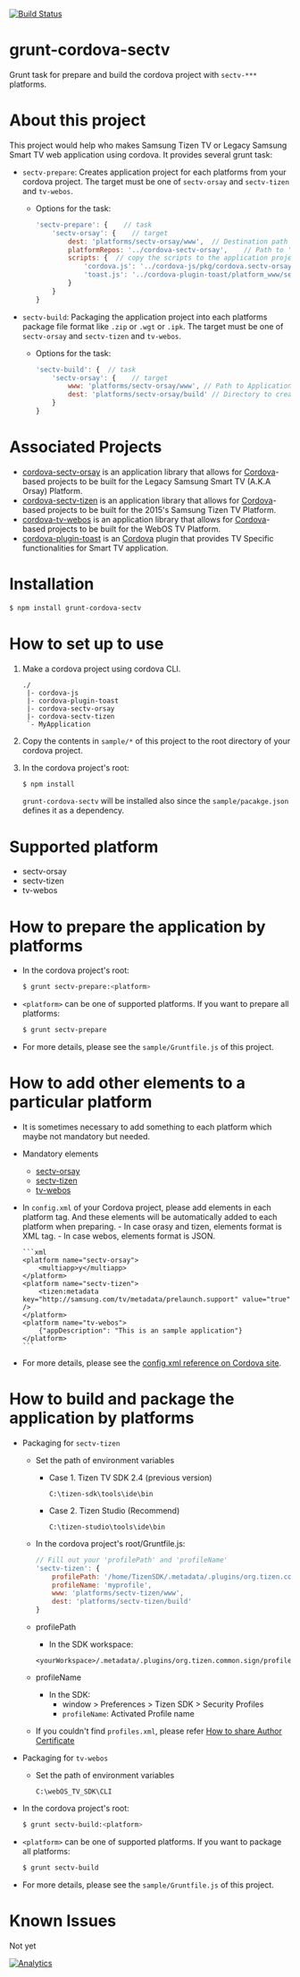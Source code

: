 [![Build Status](https://travis-ci.org/Samsung/grunt-cordova-sectv.svg?branch=master)](https://travis-ci.org/Samsung/grunt-cordova-sectv)

# grunt-cordova-sectv

Grunt task for prepare and build the cordova project with `sectv-***` platforms.

# About this project

This project would help who makes Samsung Tizen TV or Legacy Samsung Smart TV web application using cordova.
It provides several grunt task:

-   `sectv-prepare`: Creates application project for each platforms from your cordova project. The target must be one of `sectv-orsay` and `sectv-tizen` and `tv-webos`.

    -   Options for the task:

        ```js
        'sectv-prepare': {    // task
            'sectv-orsay': {    // target
                dest: 'platforms/sectv-orsay/www',  // Destination path to create the application project.
                platformRepos: '../cordova-sectv-orsay',    // Path to 'sectv-***` cordova platform's repository.
                scripts: {  // copy the scripts to the application project. <destination>: <source>.
                    'cordova.js': '../cordova-js/pkg/cordova.sectv-orsay.js',
                    'toast.js': '../cordova-plugin-toast/platform_www/sectv-orsay/toast.js'
                }
            }
        }
        ```

-   `sectv-build`: Packaging the application project into each platforms package file format like `.zip` or `.wgt` or `.ipk`. The target must be one of `sectv-orsay` and `sectv-tizen` and `tv-webos`.

    -   Options for the task:

        ```js
        'sectv-build': {  // task
            'sectv-orsay': {    // target
                www: 'platforms/sectv-orsay/www', // Path to Application project
                dest: 'platforms/sectv-orsay/build' // Directory to create the package
            }
        }
        ```

# Associated Projects

-   [cordova-sectv-orsay](http://github.com/Samsung/cordova-sectv-orsay) is an application library that allows for [Cordova](http://cordova.apache.org)-based projects to be built for the Legacy Samsung Smart TV (A.K.A Orsay) Platform.
-   [cordova-sectv-tizen](http://github.com/Samsung/cordova-sectv-tizen) is an application library that allows for [Cordova](http://cordova.apache.org)-based projects to be built for the 2015's Samsung Tizen TV Platform.
-   [cordova-tv-webos](https://github.com/Samsung/cordova-tv-webos) is an application library that allows for [Cordova](http://cordova.apache.org)-based projects to be built for the WebOS TV Platform.
-   [cordova-plugin-toast](http://github.com/Samsung/cordova-plugin-toast) is an [Cordova](http://cordova.apache.org) plugin that provides TV Specific functionalities for Smart TV application.

# Installation

```sh
$ npm install grunt-cordova-sectv
```

# How to set up to use

1. Make a cordova project using cordova CLI.

    ```
    ./
     |- cordova-js
     |- cordova-plugin-toast
     |- cordova-sectv-orsay
     |- cordova-sectv-tizen
     `- MyApplication
    ```

2. Copy the contents in `sample/*` of this project to the root directory of your cordova project.
3. In the cordova project's root:

    ```js
    $ npm install
    ```

    `grunt-cordova-sectv` will be installed also since the `sample/pacakge.json` defines it as a dependency.

# Supported platform

-   sectv-orsay
-   sectv-tizen
-   tv-webos

# How to prepare the application by platforms

-   In the cordova project's root:

    ```sh
    $ grunt sectv-prepare:<platform>
    ```

-   `<platform>` can be one of supported platforms. If you want to prepare all platforms:

    ```sh
    $ grunt sectv-prepare
    ```

-   For more details, please see the `sample/Gruntfile.js` of this project.

# How to add other elements to a particular platform

-   It is sometimes necessary to add something to each platform which maybe not mandatory but needed.
-   Mandatory elements
    -   [sectv-orsay](https://github.com/Samsung/cordova-sectv-orsay/blob/master/www/config.xml.tmpl)
    -   [sectv-tizen](https://github.com/Samsung/cordova-sectv-tizen/blob/master/www/config.xml.tmpl)
    -   [tv-webos](https://github.com/Samsung/cordova-tv-webos/blob/master/www/appinfo.json.tmpl)
-   In `config.xml` of your Cordova project, please add elements in each platform tag.
    And these elements will be automatically added to each platform when preparing. - In case orasy and tizen, elements format is XML tag. - In case webos, elements format is JSON.

        ```xml
        <platform name="sectv-orsay">
            <multiapp>y</multiapp>
        </platform>
        <platform name="sectv-tizen">
            <tizen:metadata key="http://samsung.com/tv/metadata/prelaunch.support" value="true" />
        </platform>
        <platform name="tv-webos">
            {"appDescription": "This is an sample application"}
        </platform>
        ```

-   For more details, please see the [config.xml reference on Cordova site](https://cordova.apache.org/docs/en/latest/config_ref/index.html).

# How to build and package the application by platforms

-   Packaging for `sectv-tizen`

    -   Set the path of environment variables

        -   Case 1. Tizen TV SDK 2.4 (previous version)

            ```./
            C:\tizen-sdk\tools\ide\bin
            ```

        -   Case 2. Tizen Studio (Recommend)

            ```./
            C:\tizen-studio\tools\ide\bin
            ```

    -   In the cordova project's root/Gruntfile.js:

        ```js
        // Fill out your 'profilePath' and 'profileName'
        'sectv-tizen': {
            profilePath: '/home/TizenSDK/.metadata/.plugins/org.tizen.common.sign/profiles.xml',
            profileName: 'myprofile',
            www: 'platforms/sectv-tizen/www',
            dest: 'platforms/sectv-tizen/build'
        }
        ```

    -   profilePath

        -   In the SDK workspace:

        ```./
        <yourWorkspace>/.metadata/.plugins/org.tizen.common.sign/profiles.xml
        ```

    -   profileName
        -   In the SDK:
            -   window > Preferences > Tizen SDK > Security Profiles
            -   `profileName`: Activated Profile name
    -   If you couldn't find `profiles.xml`, please refer [How to share Author Certificate](http://www.samsungdforum.com/TizenGuide/?FolderName=tizen3531&FileName=index.html)

-   Packaging for `tv-webos`

    -   Set the path of environment variables

        ```./
        C:\webOS_TV_SDK\CLI
        ```

-   In the cordova project's root:

    ```sh
    $ grunt sectv-build:<platform>
    ```

-   `<platform>` can be one of supported platforms. If you want to package all platforms:

    ```sh
    $ grunt sectv-build
    ```

-   For more details, please see the `sample/Gruntfile.js` of this project.

# Known Issues

Not yet

[![Analytics](https://ga-beacon.appspot.com/UA-70262254-1/grunt-cordova-sectv/README)](https://github.com/igrigorik/ga-beacon)
